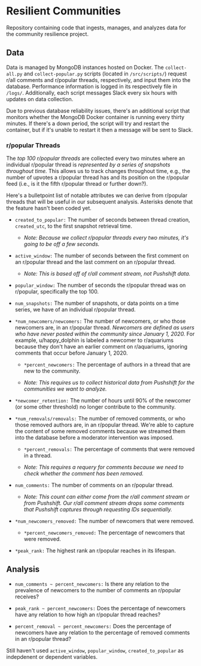 # Resilient Communities

Repository containing code that ingests, manages, and analyzes data for the community resilience project.

## Data

Data is managed by MongoDB instances hosted on Docker. The `collect-all.py` and `collect-popular.py` scripts (located in `/src/scripts/`) request r/all comments and r/popular threads, respectively, and input them into the database. Performance information is logged in its respectively file in `/logs/`. Additionally, each script messages Slack every six hours with updates on data collection.

Due to previous database reliability issues, there's an additional script that monitors whether the MongoDB Docker container is running every thirty minutes. If there's a down period, the script will try and restart the container, but if it's unable to restart it then a message will be sent to Slack.

### r/popular Threads

The *top 100 r/popular threads* are collected every two minutes where an individual r/popular thread is *represented by a series of snapshots throughout time.* This allows us to track changes throughout time, e.g., the number of upvotes a r/popular thread has and its position on the r/popular feed (i.e., is it the fifth r/popular thread or further down?).

Here's a bulletpoint list of notable attributes we can derive from r/popular threads that will be useful in our subsequent analysis. Asterisks denote that the feature hasn't been coded yet.

- `created_to_popular:` The number of seconds between thread creation, `created_utc`, to the first snapshot retrieval time.

    - *Note: Because we collect r/popular threads every two minutes, it's going to be off a few seconds.*

- `active_window:` The number of seconds between the first comment on an r/popular thread and the last comment on an r/popular thread.

    - *Note: This is based off of r/all comment stream, not Pushshift data.*

- `popular_window:` The number of seconds the r/popular thread was on r/popular, specifically the top 100.

- `num_snapshots:` The number of snapshots, or data points on a time series, we have of an individual r/popular thread.

- `*num_newcomers/newcomers:` The number of newcomers, or who those newcomers are, in an r/popular thread. *Newcomers are defined as users who have never posted within the community since January 1, 2020.* For example, u/happy_dolphin is labeled a newcomer to r/aquariums because they don't have an earlier comment on r/aquariums, ignoring comments that occur before January 1, 2020.

    - `*percent_newcomers:` The percentage of authors in a thread that are new to the community.

    - *Note: This requires us to collect historical data from Pushshift for the communities we want to analyze.*

- `*newcomer_retention:` The number of hours until 90% of the newcomer (or some other threshold) no longer contribute to the community.  

- `*num_removals/removals:` The number of removed comments, or who those removed authors are, in an r/popular thread. We're able to capture the content of some removed comments because we streamed them into the database before a moderator intervention was imposed.

    - `*percent_removals:` The percentage of comments that were removed in a thread.

    - *Note: This requires a requery for comments because we need to check whether the comment has been removed.*

- `num_comments:` The number of comments on an r/popular thread.

    - *Note: This count can either come from the r/all comment stream or from Pushshift. Our r/all comment stream drops some comments that Pushshift captures through requesting IDs sequentially.*

- `*num_newcomers_removed:` The number of newcomers that were removed.

    - `*percent_newcomers_removed:` The percentage of newcomers that were removed.

- `*peak_rank:` The highest rank an r/popular reaches in its lifespan.

## Analysis

- `num_comments ~ percent_newcomers:` Is there any relation to the prevalence of newcomers to the number of comments an r/popular receives?

- `peak_rank ~ percent_newcomers:` Does the percentage of newcomers have any relation to how high an r/popular thread reaches?

- `percent_removal ~ percent_newcomers:` Does the percentage of newcomers have any relation to the percentage of removed comments in an r/popular thread?

Still haven't used `active_window`, `popular_window`, `created_to_popular` as indepdenent or dependent variables. 